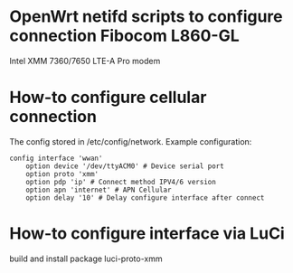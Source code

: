 # OpenWrt netifd scripts to configure connection Fibocom L860-GL
Intel XMM 7360/7650 LTE-A Pro modem

# How-to configure cellular connection
The config stored in /etc/config/network. Example configuration:
```
config interface 'wwan'
	option device '/dev/ttyACM0' # Device serial port
	option proto 'xmm'
	option pdp 'ip' # Connect method IPV4/6 version
	option apn 'internet' # APN Cellular
	option delay '10' # Delay configure interface after connect
```

# How-to configure interface via LuCi
build and install package luci-proto-xmm

